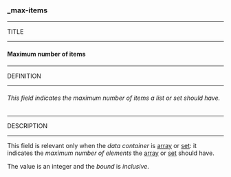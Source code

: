 ### _max-items



------
TITLE

------

#### Maximum number of items



------
DEFINITION

------

###### This field indicates the maximum number of items a list or set should have.



------
DESCRIPTION

------

This field is relevant only when the *data container* is [array](_array_) or [set](_set_): it indicates the *maximum number of elements* the [array](_array_) or [set](_set_) should have.

The value is an integer and the *bound* is *inclusive*.